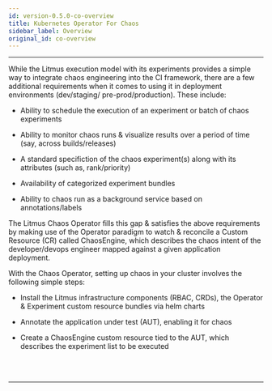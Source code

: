```yaml
---
id: version-0.5.0-co-overview
title: Kubernetes Operator For Chaos
sidebar_label: Overview
original_id: co-overview
---
```

------

While the Litmus execution model with its experiments provides a simple way to 
integrate chaos engineering into the CI framework, there are a few additional 
requirements when it comes to using it in deployment environments (dev/staging/
pre-prod/production). These include: 

- Ability to schedule the execution of an experiment or batch of chaos experiments
 
- Ability to monitor chaos runs & visualize results over a period of time 
  (say, across builds/releases)

- A standard specifiction of the chaos experiment(s) along with its attributes
  (such as, rank/priority) 

- Availability of categorized experiment bundles 

- Ability to chaos run as a background service based on annotations/labels 

The Litmus Chaos Operator fills this gap & satisfies the above requirements by
making use of the Operator paradigm to watch & reconcile a Custom Resource (CR)
called ChaosEngine, which describes the chaos intent of the developer/devops engineer
mapped against a given application deployment. 

With the Chaos Operator, setting up chaos in your cluster involves the following 
simple steps: 

- Install the Litmus infrastructure components (RBAC, CRDs), the Operator & Experiment 
custom resource bundles via helm charts

- Annotate the application under test (AUT), enabling it for chaos

- Create a ChaosEngine custom resource tied to the AUT, which describes the experiment 
list to be executed


<br>

<br>

<hr>

<br>

<br>



<!-- Hotjar Tracking Code for https://docs.openebs.io -->

<script>
    (function(h,o,t,j,a,r){
        h.hj=h.hj||function(){(h.hj.q=h.hj.q||[]).push(arguments)};
        h._hjSettings={hjid:1239116,hjsv:6};
        a=o.getElementsByTagName('head')[0];
        r=o.createElement('script');r.async=1;
        r.src=t+h._hjSettings.hjid+j+h._hjSettings.hjsv;
        a.appendChild(r);
    })(window,document,'https://static.hotjar.com/c/hotjar-','.js?sv=');
</script>


<!-- Global site tag (gtag.js) - Google Analytics -->

<script async src="https://www.googletagmanager.com/gtag/js?id=UA-92076314-12"></script>
<script>
  window.dataLayer = window.dataLayer || [];
  function gtag(){dataLayer.push(arguments);}
  gtag('js', new Date());

  gtag('config', 'UA-92076314-12');
</script>
